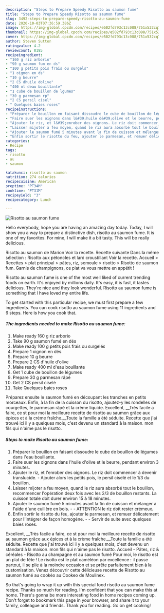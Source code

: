 ```yaml
---
description: "Steps to Prepare Speedy Risotto au saumon fume"
title: "Steps to Prepare Speedy Risotto au saumon fume"
slug: 3492-steps-to-prepare-speedy-risotto-au-saumon-fume
date: 2020-10-03T07:36:59.386Z
image: https://img-global.cpcdn.com/recipes/e502fd793c13c088/751x532cq70/risotto-au-saumon-fume-photo-principale-de-la-recette.jpg
thumbnail: https://img-global.cpcdn.com/recipes/e502fd793c13c088/751x532cq70/risotto-au-saumon-fume-photo-principale-de-la-recette.jpg
cover: https://img-global.cpcdn.com/recipes/e502fd793c13c088/751x532cq70/risotto-au-saumon-fume-photo-principale-de-la-recette.jpg
author: Steven Sutton
ratingvalue: 4.2
reviewcount: 8185
recipeingredient:
- "160 g riz arborio"
- "90 g saumon fum en ds"
- "100 g petits pois frais ou surgels"
- "1 oignon en ds"
- "10 g beurre"
- "2 CS dhuile dolive"
- "400 ml deau bouillante"
- "1 cube de bouillon de lgumes"
- "30 g parmesan rp"
- "2 CS persil cisel"
- " Quelques baies roses"
recipeinstructions:
- "Préparer le bouillon en faisant dissoudre le cube de bouillon de légumes dans l&#39;eau bouillante."
- "Faire suer les oignons dans l&#39;huile d&#39;olive et le beurre, pendant environ 3 minutes."
- "Ajouter le riz, et l&#39;enrober des oignons. Le riz doit commencer à devenir translucide. Ajouter alors les petits pois, le persil ciselé et le 1/3 du bouillon."
- "Laisser mijoter a feu moyen, quand le riz aura absorbé tout le bouillon, recommencer l&#39;opération deux fois avec les 2/3 de bouillon restants. La cuisson totale doit durer environ 15 à 18 minutes."
- "Ajouter le saumon fumé 5 minutes avant la fin de cuisson et mélanger à l&#39;aide d&#39;une cuillère en bois.  ATTENTION le riz doit rester crémeux."
- "Enfin sortir le risotto du feu, ajouter le parmesan, et remuer délicatement pour l&#39;intégrer de façon homogène.  Servir de suite avec quelques baies roses."
categories:
- Recipe
tags:
- risotto
- au
- saumon

katakunci: risotto au saumon 
nutrition: 274 calories
recipecuisine: American
preptime: "PT34M"
cooktime: "PT31M"
recipeyield: "3"
recipecategory: Lunch

---
```



![Risotto au saumon fume](https://img-global.cpcdn.com/recipes/e502fd793c13c088/751x532cq70/risotto-au-saumon-fume-photo-principale-de-la-recette.jpg)

Hello everybody, hope you are having an amazing day today. Today, I will show you a way to prepare a distinctive dish, risotto au saumon fume. It is one of my favorites. For mine, I will make it a bit tasty. This will be really delicious.

Risotto au saumon de Marion Voir la recette. Recette suivante Dans la même sélection : Risotto aux pétoncles et lard croustillant Voir la recette. Accueil &gt; Recettes &gt; plat principal &gt; pâtes, riz, semoule &gt; risotto &gt; Risotto de saumon fum. Garnis de champignons, ce plat va vous mettre en appétit !

Risotto au saumon fume is one of the most well liked of current trending foods on earth. It's enjoyed by millions daily. It's easy, it is fast, it tastes delicious. They're nice and they look wonderful. Risotto au saumon fume is something that I have loved my entire life.


To get started with this particular recipe, we must first prepare a few ingredients. You can cook risotto au saumon fume using 11 ingredients and 6 steps. Here is how you cook that.

<!--inarticleads1-->

##### The ingredients needed to make Risotto au saumon fume:

1. Make ready 160 g riz arborio
1. Take 90 g saumon fumé en dés
1. Make ready 100 g petits pois frais ou surgelés
1. Prepare 1 oignon en dés
1. Prepare 10 g beurre
1. Prepare 2 CS d&#39;huile d&#39;olive
1. Make ready 400 ml d&#39;eau bouillante
1. Get 1 cube de bouillon de légumes
1. Prepare 30 g parmesan râpé
1. Get 2 CS persil ciselé
1. Take  Quelques baies roses


Préparez ensuite le saumon fumé en découpant les tranches en petits morceaux. Enfin, à la fin de la cuisson du risotto, ajoutez-y les rondelles de courgettes, le parmesan râpé et la crème liquide. Excellent, __Très facile a faire, ce st pour moi la meilleure recette de risotto au saumon grâce aux épices et à la crème fraîche.__Toute la famille a été séduite. Recette que j&#39;ai trouvé ici il y a quelques mois, c&#39;est devenu un standard à la maison. mon fils qui n&#39;aime pas le risotto. 

<!--inarticleads2-->

##### Steps to make Risotto au saumon fume:

1. Préparer le bouillon en faisant dissoudre le cube de bouillon de légumes dans l&#39;eau bouillante.
1. Faire suer les oignons dans l&#39;huile d&#39;olive et le beurre, pendant environ 3 minutes.
1. Ajouter le riz, et l&#39;enrober des oignons. Le riz doit commencer à devenir translucide. - Ajouter alors les petits pois, le persil ciselé et le 1/3 du bouillon.
1. Laisser mijoter a feu moyen, quand le riz aura absorbé tout le bouillon, recommencer l&#39;opération deux fois avec les 2/3 de bouillon restants. La cuisson totale doit durer environ 15 à 18 minutes.
1. Ajouter le saumon fumé 5 minutes avant la fin de cuisson et mélanger à l&#39;aide d&#39;une cuillère en bois. -  - ATTENTION le riz doit rester crémeux.
1. Enfin sortir le risotto du feu, ajouter le parmesan, et remuer délicatement pour l&#39;intégrer de façon homogène. -  - Servir de suite avec quelques baies roses.


Excellent, __Très facile a faire, ce st pour moi la meilleure recette de risotto au saumon grâce aux épices et à la crème fraîche.__Toute la famille a été séduite. Recette que j&#39;ai trouvé ici il y a quelques mois, c&#39;est devenu un standard à la maison. mon fils qui n&#39;aime pas le risotto. Accueil - Pâtes, riz &amp; céréales - Risotto au champagne et au saumon fumé Pour moi, le risotto est un plat de fête ! Le risotto est le plat caméléon par excellence : il passe partout, il se plie à la moindre occasion et se prête parfaitement bien à la customisation. Venez découvrir cette délicieuse recette de Risotto au saumon fumé au cookéo au Cookeo de Moulinex. 

So that's going to wrap it up with this special food risotto au saumon fume recipe. Thanks so much for reading. I'm confident that you can make this at home. There's gonna be more interesting food in home recipes coming up. Don't forget to bookmark this page in your browser, and share it to your family, colleague and friends. Thank you for reading. Go on get cooking!
